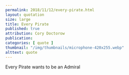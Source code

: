 ```yaml
---
permalink: 2018/11/12/every-pirate.html
layout: quotation
size: large
title: Every Pirate
published: true
attribution: Cory Doctorow
publication: 
categories: [ quote ]
thumbnail: "/img/thumbnails/microphone-420x255.webp"
alttext: quote
---
```


Every Pirate wants to be an Admiral